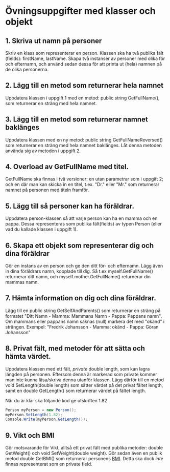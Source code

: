# Övningsuppgifter med klasser och objekt

## 1. Skriva ut namn på personer
Skriv en klass som representerar en person. Klassen ska ha två publika fält (fields): firstName, lastName. Skapa två instanser av personer med olika för och efternamn, och använd sedan dessa för att printa ut (hela) namnen på de olika personerna.

## 2. Lägg till en metod som returnerar hela namnet
Uppdatera klassen i uppgift 1 med en metod: public string GetFullName(), som returnerar en sträng med hela namnet.

## 3. Lägg till en metod som returnerar namnet baklänges
Uppdatera klassen med en ny metod: public string GetFullNameReversed() som returnerar en sträng med hela namnet baklänges. Låt denna metoden använda sig av metoden i uppgift 2.

## 4. Overload av GetFullName med titel.
GetFullName ska finnas i två versioner: en utan parametrar som i uppgift 2; och en där man kan skicka in en titel, t.ex. "Dr." eller "Mr." som returnerar namnet på personen med titeln framför.

## 5. Lägg till så personer kan ha föräldrar.
Uppdatera person-klassen så att varje person kan ha en mamma och en pappa. Dessa representeras som publika fält(fields) av typen Person (eller vad du kallade klassen i uppgift 1).

## 6. Skapa ett objekt som representerar dig och dina föräldrar
Gör en instans av en person och ge den ditt för- och efternamn. Lägg även in dina föräldrars namn, kopplade till dig. Så t.ex myself.GetFullName() returnerar ditt namn, och myself.mother.GetFullName() returnerar din mammas namn.

## 7. Hämta information on dig och dina föräldrar.
Lägg till en public string GetSelfAndParents() som returnerar en sträng på formatet "Ditt Namn - Mamma: Mammans Namn - Pappa: Pappans namn". Om mammans eller pappans namn saknas (null) markera det med "okänd" i strängen. Exempel: "Fredrik Johansson - Mamma: okänd - Pappa: Göran Johansson" 

## 8. Privat fält, med metoder för att sätta och hämta värdet.
Uppdatera klassen med ett fält, *private* double length, som kan lagra längden på personen. Eftersom denna är markerad som private kommer man inte kunna läsa/skriva denna utanför klassen. Lägg därför till en metod void SetLength(double length) som sätter värdet på det privat fältet length, samt en double GetLength() som returnerar värdet på fältet length.

När du är klar ska följande kod ge utskriften 1.82
```cs
Person myPerson = new Person();
myPerson.SetLength(1.82);
Console.Write(myPerson.GetLength());
```
## 9. Vikt och BMI
Gör motsvarande för Vikt, alltså ett privat fält med publika metoder: double GetWeight() och void SetWeight(double weight). Gör sedan även en publik metod double GetBMI() som returnerar personens [BMI](https://sv.wikipedia.org/wiki/BMI_(kroppsmasseindex)). Detta ska dock *inte* finnas representerat som en private field.